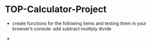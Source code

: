 # TOP-Calculator-Project
- create functions for the following items and testing them in your browser’s console:
add
subtract
multiply
divide

-